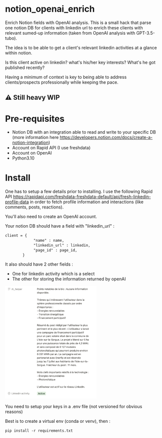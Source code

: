 # notion_openai_enrich
Enrich Notion fields with OpenAI analysis.
This is a small hack that parse one notion DB for clients with linkedin url to enrich these clients with relevant sumed-up information (taken from OpenAI analysis with GPT-3.5-tubo).

The idea is to be able to get a client's relevant linkedin activities at a glance within notion.

Is this client active on linkedin?
what's his/her key interests?
What's he got published recently?

Having a minimum of context is key to being able to address clients/prospects professionally while keeping the pace.
## ⚠ Still heavy WIP

# Pre-requisites
- Notion DB with an integration able to read and write to your specific DB (more information here https://developers.notion.com/docs/create-a-notion-integration)
- Account on Rapid API (I use freshdata)
- Account on OpenAI
- Python3.10


# Install
One has to setup a few details prior to installing.
I use the following Rapid API https://rapidapi.com/freshdata-freshdata-default/api/fresh-linkedin-profile-data in order to fetch profile information and interactions (like comments, posts, reactions).

You'll also need to create an OpenAI account.

Your notion DB should have a field with "linkedin_url" :
```
client = {
             "name" : name,
             "linkedin_url" : linkedin,
             "page_id" : page_id,
        }
```
It also should have 2 other fields :
- One for linkedin activity which is a select
- The other for storing the information returned by openAI

<img src="./img/notion_db.png" width="300" />

You need to setup your keys in a .env file (not versioned for obvious reasons)

Best is to create a virtual env (conda or venv), then :
```
pip install -r requirements.txt
```